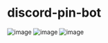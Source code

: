 # discord-pin-bot
![image](https://github.com/ertucuk/discord-pin-bot/assets/68440024/bad55964-01db-4102-a215-796f79474808)
![image](https://github.com/ertucuk/discord-pin-bot/assets/68440024/d5f9ec4e-00db-4c99-a3e5-a916a3dd7d98)
![image](https://github.com/ertucuk/discord-pin-bot/assets/68440024/d861f797-0588-40e5-85ae-906326048c11)
